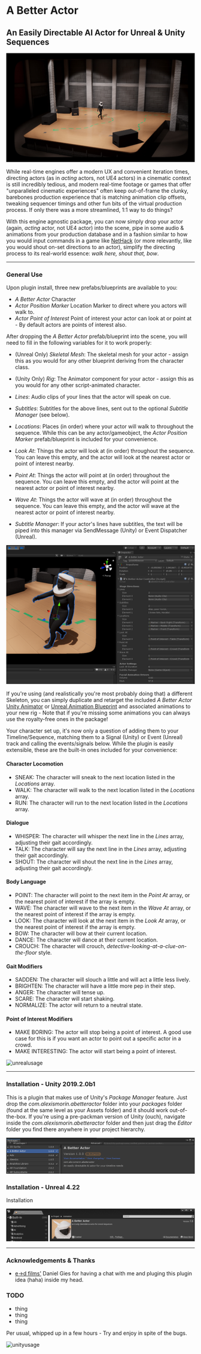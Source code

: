 # A Better Actor
## An Easily Directable AI Actor for Unreal & Unity Sequences

![header](images/header.png)

While real-time engines offer a modern UX and convenient iteration times, directing actors (as in *acting* actors, not UE4 actors) in a cinematic context is still incredibly tedious, and modern real-time footage or games that offer "unparalleled cinematic experiences" often keep out-of-frame the clunky, barebones production experience that is matching animation clip offsets, tweaking sequencer timings and other fun bits of the virtual production process. If only there was a more streamlined, 1:1 way to do things?

With this engine agnostic package, you can now simply drop your actor (again, *acting* actor, not UE4 actor) into the scene, pipe in some audio & animations from your production database and in a fashion similar to how you would input commands in a game like [NetHack](https://nethackwiki.com/wiki/Commands) (or more relevantly, like you would shout on-set directions to an actor), simplify the directing process to its real-world essence: *walk here, shout that, bow*.

___

### General Use

Upon plugin install, three new prefabs/blueprints are available to you:
- *A Better Actor* Character
- *Actor Position Marker* Location Marker to direct where you actors will walk to.
- *Actor Point of Interest* Point of interest your actor can look at or point at - By default actors are points of interest also.

After dropping the *A Better Actor* prefab/blueprint into the scene, you will need to fill in the following variables for it to work properly:

- (Unreal Only) *Skeletal Mesh*: The skeletal mesh for your actor - assign this as you would for any other blueprint deriving from the character class.
- (Unity Only) *Rig*: The Animator component for your actor - assign this as you would for any other script-animated character.

- *Lines*: Audio clips of your lines that the actor will speak on cue.
- *Subtitles*: Subtitles for the above lines, sent out to the optional *Subtitle Manager* (see below).

- *Locations*: Places (in order) where your actor will walk to throughout the sequence. While this can be any actor/gameobject, the *Actor Position Marker* prefab/blueprint is included for your convenience.
- *Look At*: Things the actor will look at (in order) throughout the sequence. You can leave this empty, and the actor will look at the nearest actor or point of interest nearby.
- *Point At*: Things the actor will point at (in order) throughout the sequence. You can leave this empty, and the actor will point at the nearest actor or point of interest nearby.
- *Wave At*: Things the actor will wave at (in order) throughout the sequence. You can leave this empty, and the actor will wave at the nearest actor or point of interest nearby.

- *Subtitle Manager*: If your actor's lines have subtitles, the text will be piped into this manager via SendMessage (Unity) or Event Dispatcher (Unreal).

![setup](images/setup.png)

If you're using (and realistically you're most probably doing that) a different Skeleton, you can simply duplicate and retarget the included *A Better Actor* [Unity Animator](https://docs.unity3d.com/Manual/Retargeting.html) or [Unreal Animation Blueprint](https://docs.unrealengine.com/en-us/Engine/Animation/RetargetingDifferentSkeletons) and associated animations to your new rig - Note that if you're missing some animations you can always use the royalty-free ones in the package!

Your character set up, it's now only a question of adding them to your Timeline/Sequence, matching them to a Signal (Unity) or Event (Unreal) track and calling the events/signals below. While the plugin is easily extensible, these are the built-in ones included for your convenience:

#### Character Locomotion
- SNEAK: The character will sneak to the next location listed in the *Locations* array.
- WALK: The character will walk to the next location listed in the *Locations* array.
- RUN:  The character will run to the next location listed in the *Locations* array.

#### Dialogue
- WHISPER: The character will whisper the next line in the *Lines* array, adjusting their gait accordingly.
- TALK: The character will say the next line in the *Lines* array, adjusting their gait accordingly.
- SHOUT: The character will shout the next line in the *Lines* array, adjusting their gait accordingly.

#### Body Language
- POINT: The character will point to the next item in the *Point At* array, or the nearest point of interest if the array is empty.
- WAVE: The character will wave to the next item in the *Wave At* array, or the nearest point of interest if the array is empty.
- LOOK: The character will look at the next item in the *Look At* array, or the nearest point of interest if the array is empty.
- BOW: The character will bow at their current location.
- DANCE: The character will dance at their current location.
- CROUCH: The character will crouch, *detective-looking-at-a-clue-on-the-floor* style.

#### Gait Modifiers
- SADDEN: The character will slouch a little and will act a little less lively.
- BRIGHTEN: The character will have a little more pep in their step.
- ANGER: The character will tense up.
- SCARE: The character will start shaking.
- NORMALIZE: The actor will return to a neutral state.

#### Point of Interest Modifiers
- MAKE BORING: The actor will stop being a point of interest. A good use case for this is if you want an actor to point out a specific actor in a crowd.
- MAKE INTERESTING: The actor will start being a point of interest.

![unrealusage](images/unrealusage.gif)

___

### Installation - Unity 2019.2.0b1

This is a plugin that makes use of Unity's *Package Manager* feature. Just drop the *com.alexismorin.abetteractor* folder into your *packages* folder (found at the same level as your Assets folder) and it should work out-of-the-box. If you're using a pre-packman version of Unity (ouch), navigate inside the *com.alexismorin.abetteractor* folder and then just drag the *Editor* folder you find there anywhere in your project hierarchy.

![header](images/packman.png)

### Installation - Unreal 4.22

Installation

![header](images/plugins.png)

___

### Acknowledgements & Thanks

- [e→d films'](https://edfilms.net/) Daniel Gies for having a chat with me and pluging this plugin idea (haha) inside my head.

### TODO

- thing
- thing
- thing

Per usual, whipped up in a few hours - Try and enjoy in spite of the bugs.

![unityusage](images/unityusage.gif)